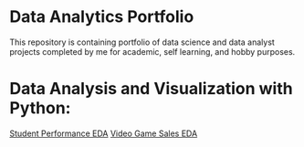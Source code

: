 # Data Analytics Portfolio
This repository is containing portfolio of data science and data analyst projects completed by me for academic, self learning, and hobby purposes.

# Data Analysis and Visualization with Python:

[Student Performance EDA](student-performance-eda.ipynb)
[Video Game Sales EDA](video-games-sales-eda.ipynb)
